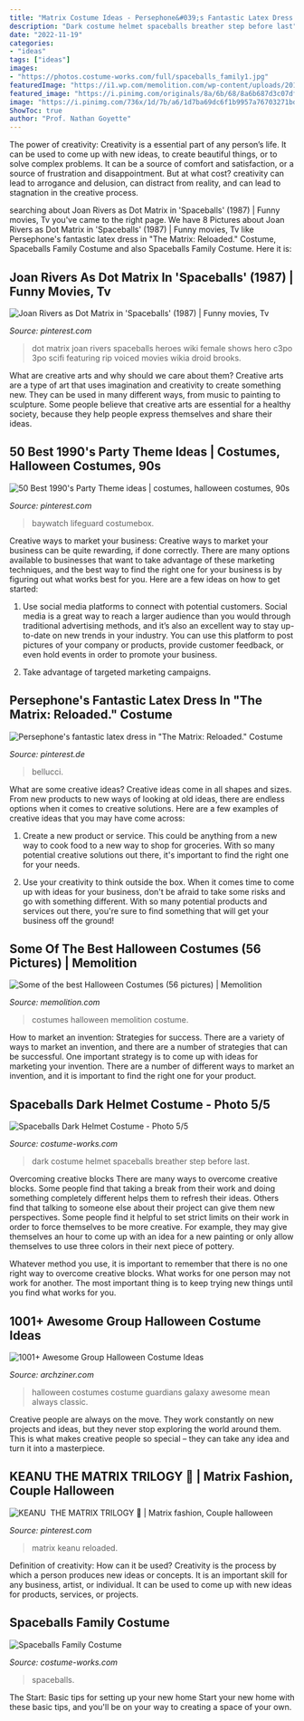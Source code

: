 ```yaml
---
title: "Matrix Costume Ideas - Persephone&#039;s Fantastic Latex Dress In &quot;the Matrix: Reloaded.&quot; Costume"
description: "Dark costume helmet spaceballs breather step before last"
date: "2022-11-19"
categories:
- "ideas"
tags: ["ideas"]
images:
- "https://photos.costume-works.com/full/spaceballs_family1.jpg"
featuredImage: "https://i1.wp.com/memolition.com/wp-content/uploads/2013/09/halloween_costume_ideas_23.jpg?fit=550%2C825"
featured_image: "https://i.pinimg.com/originals/8a/6b/68/8a6b687d3c07dffce7adfa8e8ab160c8.jpg"
image: "https://i.pinimg.com/736x/1d/7b/a6/1d7ba69dc6f1b9957a76703271bd3add.jpg"
ShowToc: true
author: "Prof. Nathan Goyette"
---
```



The power of creativity:
Creativity is a essential part of any person’s life. It can be used to come up with new ideas, to create beautiful things, or to solve complex problems. It can be a source of comfort and satisfaction, or a source of frustration and disappointment. But at what cost? creativity can lead to arrogance and delusion, can distract from reality, and can lead to stagnation in the creative process.

	

		
searching about Joan Rivers as Dot Matrix in &#039;Spaceballs&#039; (1987) | Funny movies, Tv you've came to the right page. We have 8 Pictures about Joan Rivers as Dot Matrix in &#039;Spaceballs&#039; (1987) | Funny movies, Tv like Persephone&#039;s fantastic latex dress in &quot;The Matrix: Reloaded.&quot; Costume, Spaceballs Family Costume and also Spaceballs Family Costume. Here it is:
		
    
## Joan Rivers As Dot Matrix In &#039;Spaceballs&#039; (1987) | Funny Movies, Tv

<img loading=lazy src="https://i.pinimg.com/originals/8a/6b/68/8a6b687d3c07dffce7adfa8e8ab160c8.jpg" onerror="this.onerror=null;this.src='https://tse4.mm.bing.net/th?id=OIP.BU_TFRs6V-gh5nPQNbPDgAHaMG&amp;pid=15.1';" alt="Joan Rivers as Dot Matrix in &#039;Spaceballs&#039; (1987) | Funny movies, Tv">

_Source: pinterest.com_

>dot matrix joan rivers spaceballs heroes wiki female shows hero c3po 3po scifi featuring rip voiced movies wikia droid brooks. 

	

What are creative arts and why should we care about them?
Creative arts are a type of art that uses imagination and creativity to create something new. They can be used in many different ways, from music to painting to sculpture. Some people believe that creative arts are essential for a healthy society, because they help people express themselves and share their ideas.

    
## 50 Best 1990&#039;s Party Theme Ideas | Costumes, Halloween Costumes, 90s

<img loading=lazy src="https://i.pinimg.com/474x/4f/31/39/4f31398483e8a383e7debbc39a06b6cd--party-costumes-woman-costumes.jpg" onerror="this.onerror=null;this.src='https://tse4.mm.bing.net/th?id=OIP.Ab265zD-s83124AV9ggiNwAAAA&amp;pid=15.1';" alt="50 Best 1990&#039;s Party Theme ideas | costumes, halloween costumes, 90s">

_Source: pinterest.com_

>baywatch lifeguard costumebox. 

	

Creative ways to market your business:
Creative ways to market your business can be quite rewarding, if done correctly. There are many options available to businesses that want to take advantage of these marketing techniques, and the best way to find the right one for your business is by figuring out what works best for you. Here are a few ideas on how to get started: 
1. Use social media platforms to connect with potential customers. Social media is a great way to reach a larger audience than you would through traditional advertising methods, and it’s also an excellent way to stay up-to-date on new trends in your industry. You can use this platform to post pictures of your company or products, provide customer feedback, or even hold events in order to promote your business. 

2. Take advantage of targeted marketing campaigns.

    
## Persephone&#039;s Fantastic Latex Dress In &quot;The Matrix: Reloaded.&quot; Costume

<img loading=lazy src="https://i.pinimg.com/474x/a7/26/15/a726151ef411079814de14d36d31ec86--monica-bellucci-samsung-galaxy.jpg" onerror="this.onerror=null;this.src='https://tse4.mm.bing.net/th?id=OIP.UQLW2Udp9CDqgv3UdjmrKgAAAA&amp;pid=15.1';" alt="Persephone&#039;s fantastic latex dress in &quot;The Matrix: Reloaded.&quot; Costume">

_Source: pinterest.de_

>bellucci. 

	

What are some creative ideas?
Creative ideas come in all shapes and sizes. From new products to new ways of looking at old ideas, there are endless options when it comes to creative solutions. Here are a few examples of creative ideas that you may have come across: 
1. Create a new product or service. This could be anything from a new way to cook food to a new way to shop for groceries. With so many potential creative solutions out there, it's important to find the right one for your needs. 

2. Use your creativity to think outside the box. When it comes time to come up with ideas for your business, don't be afraid to take some risks and go with something different. With so many potential products and services out there, you're sure to find something that will get your business off the ground! 


    
## Some Of The Best Halloween Costumes (56 Pictures) | Memolition

<img loading=lazy src="https://i1.wp.com/memolition.com/wp-content/uploads/2013/09/halloween_costume_ideas_23.jpg?fit=550%2C825" onerror="this.onerror=null;this.src='https://tse2.mm.bing.net/th?id=OIP.bqGVTblv9pGSfFFKLMreKAHaLH&amp;pid=15.1';" alt="Some of the best Halloween Costumes (56 pictures) | Memolition">

_Source: memolition.com_

>costumes halloween memolition costume. 

	

How to market an invention: Strategies for success.
There are a variety of ways to market an invention, and there are a number of strategies that can be successful. One important strategy is to come up with ideas for marketing your invention. There are a number of different ways to market an invention, and it is important to find the right one for your product.

    
## Spaceballs Dark Helmet Costume - Photo 5/5

<img loading=lazy src="https://photos.costume-works.com/full/dark_helmet4.jpg" onerror="this.onerror=null;this.src='https://tse1.mm.bing.net/th?id=OIP.ec_glGKVGyLStHbFIk85WwHaJ3&amp;pid=15.1';" alt="Spaceballs Dark Helmet Costume - Photo 5/5">

_Source: costume-works.com_

>dark costume helmet spaceballs breather step before last. 

	

Overcoming creative blocks
There are many ways to overcome creative blocks. Some people find that taking a break from their work and doing something completely different helps them to refresh their ideas. Others find that talking to someone else about their project can give them new perspectives.
Some people find it helpful to set strict limits on their work in order to force themselves to be more creative. For example, they may give themselves an hour to come up with an idea for a new painting or only allow themselves to use three colors in their next piece of pottery.

 Whatever method you use, it is important to remember that there is no one right way to overcome creative blocks. What works for one person may not work for another. The most important thing is to keep trying new things until you find what works for you.

    
## 1001+ Awesome Group Halloween Costume Ideas

<img loading=lazy src="https://archziner.com/wp-content/uploads/2020/10/five-people-dressed-as-the-characters-from-guardians-of-the-galaxy-trio-halloween-costumes-gamora-quill-rocket-groot-drax.jpg" onerror="this.onerror=null;this.src='https://tse3.mm.bing.net/th?id=OIP.7zlfv8ruU-TYheKj7X-03wHaLH&amp;pid=15.1';" alt="1001+ Awesome Group Halloween Costume Ideas">

_Source: archziner.com_

>halloween costumes costume guardians galaxy awesome mean always classic. 

	

Creative people are always on the move. They work constantly on new projects and ideas, but they never stop exploring the world around them. This is what makes creative people so special – they can take any idea and turn it into a masterpiece.

    
## KEANU ️ THE MATRIX TRILOGY 💚 | Matrix Fashion, Couple Halloween

<img loading=lazy src="https://i.pinimg.com/736x/1d/7b/a6/1d7ba69dc6f1b9957a76703271bd3add.jpg" onerror="this.onerror=null;this.src='https://tse4.mm.bing.net/th?id=OIP.KcLcGdF2bHEK3VwcYCzJAQHaJQ&amp;pid=15.1';" alt="KEANU ️ THE MATRIX TRILOGY 💚 | Matrix fashion, Couple halloween">

_Source: pinterest.com_

>matrix keanu reloaded. 

	

Definition of creativity: How can it be used?
Creativity is the process by which a person produces new ideas or concepts. It is an important skill for any business, artist, or individual. It can be used to come up with new ideas for products, services, or projects.

    
## Spaceballs Family Costume

<img loading=lazy src="https://photos.costume-works.com/full/spaceballs_family1.jpg" onerror="this.onerror=null;this.src='https://tse3.mm.bing.net/th?id=OIP.V-aEdV7y7DkjMhGmLMUNAwHaHa&amp;pid=15.1';" alt="Spaceballs Family Costume">

_Source: costume-works.com_

>spaceballs. 

	

The Start: Basic tips for setting up your new home
Start your new home with these basic tips, and you'll be on your way to creating a space of your own.


